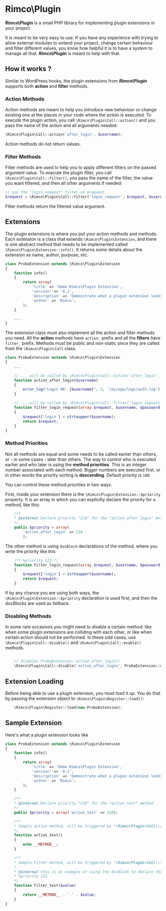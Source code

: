 # Rimco\\Plugin

**Rimco\\Plugin** is a small PHP library for implementing plugin extensions in your project.

It is meant to be very easy to use. If you have any experience with trying to allow external modules to extend your project, change certain behaviour and filter different values, you know how helpful it is to have a system to manage all that. ***Rimco\\Plugin*** is meant to help with that.

## How it works ?

Similar to WordPress hooks, the plugin extensions from ***Rimco\\Plugin*** supports both **action** and **filter** methods.

### Action Methods
Action methods are meant to help you introduce new behaviour or change existing one at the places in your code where the action is executed.
To execute the plugin action, you call ``\Rimco\Plugin\Call::action()`` and you pass the name of the action and all arguments needed:
```php
\Rimco\Plugin\Call::action('after_login', $username);
```
Action methods do not return values.

### Filter Methods
Filter methods are used to help you to apply different filters on the passed argument value.
To execute the plugin filter, you call ``\Rimco\Plugin\Call::filter()``, you pass the name of the filter, the value you want filtered, and then all other arguments if needed:
```php
// use the "login_request" filter on $request
$request = \Rimco\Plugin\Call::filter('login_request', $request, $username, $password);
```
Filter methods return the filtered value argument.

## Extensions
The plugin extensions is where you put your action methods and methods. Each extension is a class that extends ``\Rimco\Plugin\Extension``, and there is one abstract method that needs to be implemented called ``\Rimco\Plugin\Extension::info()``. It returns some details about the extension as name, author, purpose, etc.
```php
class ProbaExtension extends \Rimco\Plugin\Extension
{
	function info()
	{
		return array(
			'title' => 'Demo Rimco\Plugin Extension',
			'version' => '0.1',
			'description' => 'Demonstrate what a plugin extension looks like',
			'author' => 'Rimco',
		);
	}

	...
}
```

The extension class must also implement all the action and filter methods you need.
All the **action** methods have ``action_`` prefix and all the **filters** have ``filter_`` prefix. Methods must be public and non-static since they are called from the ``\Rimco\Plugin\Call`` class.
```php
class ProbaExtension extends \Rimco\Plugin\Extension
{
	...

	// ... will be called by \Rimco\Plugin\Call::action('after_login', $username);
	function action_after_login($username)
	{
		error_log("Login OK: {$username}", 3, '/my/app/logs/auth.log');
	}

	// ... will be called by \Rimco\Plugin\Call::filter('login_request', $request, $username, $password);
	function filter_login_request(array $request, $username, $password)
	{
		$request['login'] = strtoupper($username);
		return $request;
	}
}
```

### Method Priorities
Not all methods are equal and some needs to be called earlier than others, or - in some cases - later than others. The way to control who is executed earlier and who later is using the **method priorities**. This is an integer number associated with each method. Bigger numbers are executed first, or in other words the priority sorting is **descending**. Default priority is ``100``.

You can control these method priorities in two ways.

First, inside your extension there is the ``\Rimco\Plugin\Extension::$priority`` property. It is an array in which you can explicitly declare the priority for a method, like this:
```php
	/**
	* @internal Declare priority "210" for the "action_after_login" method
	*/
	public $priority = array(
		'action_after_login' => 210
		);
```

The other method is using ``docBlock`` declarations of the method, where you write the priority like this
```php
	/** %priority 123 */
	function filter_login_request(array $request, $username, $password)
	{
		$request['login'] = strtoupper($username);
		return $request;
	}
```

If by any chance you are using both ways, the ``\Rimco\Plugin\Extension::$priority`` declaration is used first, and then the docBlocks are used as fallback.

### Disabling Methods
In some rare occasions you might need to disable a certain method: like when some plugin extensions are colliding with each other, or like when certain action should not be performed. In these odd cases, use ``\Rimco\Plugin\Call::disable()`` and ``\Rimco\Plugin\Call::enable()`` methods.
```php

	// disables ProbaExtension::action_after_login()
	\Rimco\Plugin\Call::disable('action_after_login', ProbaExtension::class);
```

## Extension Loading
Before being able to use a plugin extension, you must load it up. You do that by passing the extension object to ``\Rimco\Plugin\Register::load()``:
```php
	\Rimco\Plugin\Register::load(new ProbaExtension);
```

## Sample Extension

Here's what a plugin extension looks like
```php
class ProbaExtension extends \Rimco\Plugin\Extension
{
	function info()
	{
		return array(
			'title' => 'Demo Rimco\Plugin Extension',
			'version' => '0.1',
			'description' => 'Demonstrate what a plugin extension looks like',
			'author' => 'Rimco',
		);
	}

	/**
	* @internal Declare priority "210" for the "action_test" method
	*/
	public $priority = array('action_test' => 210);

	/**
	* Sample action method, will be triggered by "\Rimco\Plugin\Call::action('test')"
	*/
	function action_test()
	{
		echo __METHOD__;
	}

	/**
	* Sample filter method, will be triggered by "\Rimco\Plugin\Call::filter('test')"
	*
	* @internal this is an example of using the docBlock to declare the priority of "123"
	* %priority 123
	*/
	function filter_test($value)
	{
		return __METHOD__ . '.' . $value;
	}
}
```
